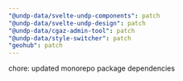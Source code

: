 ```yaml
---
"@undp-data/svelte-undp-components": patch
"@undp-data/svelte-undp-design": patch
"@undp-data/cgaz-admin-tool": patch
"@undp-data/style-switcher": patch
"geohub": patch
---
```


chore: updated monorepo package dependencies
